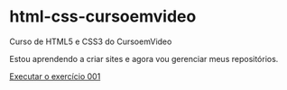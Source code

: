 # html-css-cursoemvideo
 Curso de HTML5 e CSS3 do CursoemVideo

 Estou aprendendo a criar sites e agora vou gerenciar meus repositórios.

 <a href="https://wesley-nilton.github.io/html-css-cursoemvideo/exercicios/ex001/index.html">Executar o exercício 001</a>
